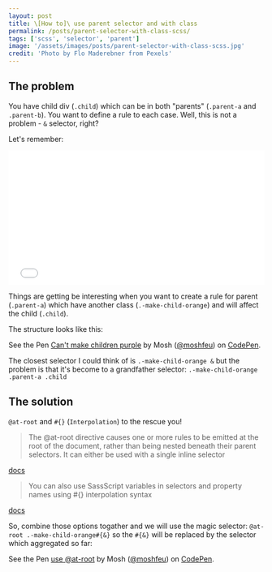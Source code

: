 ```yaml
---
layout: post
title: \[How to]\ use parent selector and with class
permalink: /posts/parent-selector-with-class-scss/
tags: ['scss', 'selector', 'parent']
image: '/assets/images/posts/parent-selector-with-class-scss.jpg'
credit: 'Photo by Flo Maderebner from Pexels'
---
```


## The problem ##

You have child div (`.child`) which can be in both "parents" (`.parent-a` and `.parent-b`).
You want to define a rule to each case. Well, this is not a problem - `&` selector, right?

Let's remember:
<!--more-->

<iframe height='265' scrolling='no' title='Use & selector scss' src='//codepen.io/moshfeu/embed/bKzWKm/?height=265&theme-id=0&default-tab=css,result&embed-version=2' frameborder='no' allowtransparency='true' allowfullscreen='true' style='width: 100%;'>See the Pen <a href='https://codepen.io/moshfeu/pen/bKzWKm/'>Use & selector scss</a> by Mosh (<a href='https://codepen.io/moshfeu'>@moshfeu</a>) on <a href='https://codepen.io'>CodePen</a>.
</iframe>

Things are getting be interesting when you want to create a rule for parent (`.parent-a`) which have another class (`.-make-child-orange`) and will affect the child (`.child`).

The structure looks like this:

<p data-height="265" data-theme-id="0" data-slug-hash="WyPjBW" data-default-tab="html,result" data-user="moshfeu" data-embed-version="2" data-pen-title="Can't make children purple" class="codepen">See the Pen <a href="https://codepen.io/moshfeu/pen/WyPjBW/">Can't make children purple</a> by Mosh (<a href="https://codepen.io/moshfeu">@moshfeu</a>) on <a href="https://codepen.io">CodePen</a>.</p>
<script async src="https://static.codepen.io/assets/embed/ei.js"></script>

The closest selector I could think of is `.-make-child-orange &` but the problem is that it's become to a grandfather selector: `.-make-child-orange .parent-a .child`

<script src="https://gist.github.com/moshfeu/3d6b80241a08279da06d544a3c807482.js"></script>

## The solution ##

`@at-root` and `#{}` (`Interpolation`) to the rescue you!

> The @at-root directive causes one or more rules to be emitted at the root of the document, rather than being nested beneath their parent selectors. It can either be used with a single inline selector

<a href="https://sass-lang.com/documentation/file.SASS_REFERENCE.html#at-root" target="_blank">docs</a>

> You can also use SassScript variables in selectors and property names using #{} interpolation syntax

<a href="https://sass-lang.com/documentation/file.SASS_REFERENCE.html#interpolation_" target="_blank">docs</a>

So, combine those options togather and we will use the magic selector: `@at-root .-make-child-orange#{&}` so the `#{&}` will be replaced by
the selector which aggregated so far:

<p data-height="265" data-theme-id="0" data-slug-hash="jKdwzW" data-default-tab="html,result" data-user="moshfeu" data-embed-version="2" data-pen-title="use @at-root" class="codepen">See the Pen <a href="https://codepen.io/moshfeu/pen/jKdwzW/">use @at-root</a> by Mosh (<a href="https://codepen.io/moshfeu">@moshfeu</a>) on <a href="https://codepen.io">CodePen</a>.</p>
<script async src="https://static.codepen.io/assets/embed/ei.js"></script>